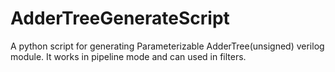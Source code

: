 # AdderTreeGenerateScript
A python script for generating Parameterizable AdderTree(unsigned) verilog module.
It works in pipeline mode and can used in filters.

